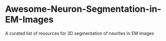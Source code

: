 # Awesome-Neuron-Segmentation-in-EM-Images
A curated list of resources for 3D segmentation of neurites in EM images
